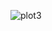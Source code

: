 

![plot3](https://cloud.githubusercontent.com/assets/8163693/4968966/9c6ba83c-6851-11e4-8cdc-3a7863a34324.png)
